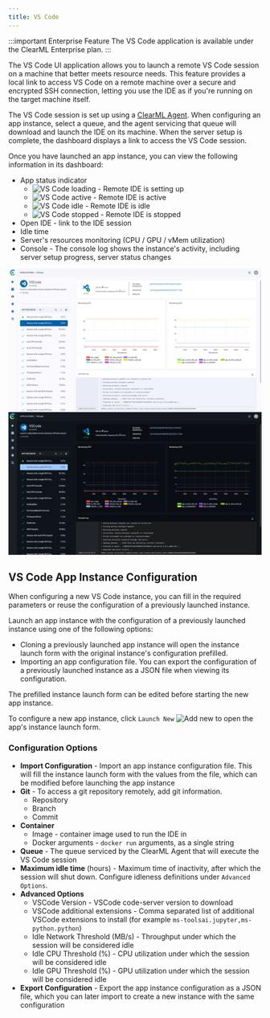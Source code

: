 ```yaml
---
title: VS Code
---
```


:::important Enterprise Feature
The VS Code application is available under the ClearML Enterprise plan.
:::

The VS Code UI application allows you to launch a remote VS Code session on a machine that better meets resource needs. 
This feature provides a local link to access VS Code on a remote machine over a secure and encrypted SSH connection,
letting you use the IDE as if you're running on the target machine itself.

The VS Code session is set up using a [ClearML Agent](../../clearml_agent.md). When configuring an app instance, 
select a queue, and the agent servicing that queue will download and launch the IDE on its machine. When the server 
setup is complete, the dashboard displays a link to access the VS Code session.  

Once you have launched an app instance, you can view the following information in its dashboard: 
* App status indicator
    * <img src="/docs/latest/icons/ico-vscode-loading.svg" alt="VS Code loading" className="icon size-md" /> - Remote IDE is setting up 
    * <img src="/docs/latest/icons/ico-vscode-active.svg" alt="VS Code active" className="icon size-md" /> - Remote IDE is active
    * <img src="/docs/latest/icons/ico-vscode-idle.svg" alt="VS Code idle" className="icon size-md" /> - Remote IDE is idle  
    * <img src="/docs/latest/icons/ico-vscode-stopped.svg" alt="VS Code stopped" className="icon size-md" /> - Remote IDE is stopped
* Open IDE - link to the IDE session
* Idle time
* Server's resources monitoring (CPU / GPU / vMem utilization)
* Console - The console log shows the instance's activity, including server setup progress, server status changes

![VS Code Dashboard](../../img/apps_vs_code.png#light-mode-only)
![VS Code Dashboard](../../img/apps_vs_code_dark.png#dark-mode-only)

## VS Code App Instance Configuration
When configuring a new VS Code instance, you can fill in the required parameters or reuse the configuration of 
a previously launched instance.  

Launch an app instance with the configuration of a previously launched instance using one of the following options:
* Cloning a previously launched app instance will open the instance launch form with the original instance's 
configuration prefilled.
* Importing an app configuration file. You can export the configuration of a previously launched instance as a JSON file 
when viewing its configuration.

The prefilled instance launch form can be edited before starting the new app instance. 

To configure a new app instance, click `Launch New` <img src="/docs/latest/icons/ico-add.svg" alt="Add new" className="icon size-md space-sm" /> 
to open the app's instance launch form.

### Configuration Options

* **Import Configuration** - Import an app instance configuration file. This will fill the instance launch form with the 
  values from the file, which can be modified before launching the app instance
* **Git** - To access a git repository remotely, add git information. 
  * Repository
  * Branch
  * Commit
* **Container**
  * Image - container image used to run the IDE in
  * Docker arguments - `docker run` arguments, as a single string
* **Queue** - The queue serviced by the ClearML Agent that will execute the VS Code session
* **Maximum idle time** (hours) - Maximum time of inactivity, after which the session will shut down. Configure idleness 
  definitions under `Advanced Options`.  
* **Advanced Options**
  * VSCode Version - VSCode code-server version to download
  * VSCode additional extensions - Comma separated list of additional VSCode extensions to install (for example `ms-toolsai.jupyter,ms-python.python`)
  * Idle Network Threshold (MB/s) - Throughput under which the session will be considered idle
  * Idle CPU Threshold (%) - CPU utilization under which the session will be considered idle
  * Idle GPU Threshold (%) - GPU utilization under which the session will be considered idle
* **Export Configuration** - Export the app instance configuration as a JSON file, which you can later import to create 
  a new instance with the same configuration


